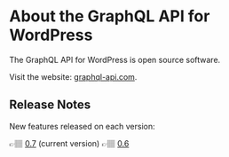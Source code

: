 # About the GraphQL API for WordPress

The GraphQL API for WordPress is open source software.

Visit the website: [graphql-api.com](https://graphql-api.com).

## Release Notes

New features released on each version:

👉🏽 [0.7](release-notes/0.7.md) (current version)
👉🏽 [0.6](release-notes/0.6.md)

